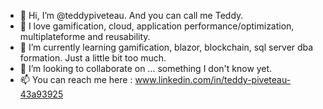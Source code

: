 - 👋 Hi, I’m @teddypiveteau. And you can call me Teddy.
- 👀 I love gamification, cloud, application performance/optimization, multiplateforme and reusability.
- 🌱 I’m currently learning gamification, blazor, blockchain, sql server dba formation. Just a little bit too much.
- 💞️ I’m looking to collaborate on ... something I don't know yet.
- 📫 You can reach me here : www.linkedin.com/in/teddy-piveteau-43a93925

<!---
teddypiveteau/teddypiveteau is a ✨ special ✨ repository because its `README.md` (this file) appears on your GitHub profile.
You can click the Preview link to take a look at your changes.
--->
